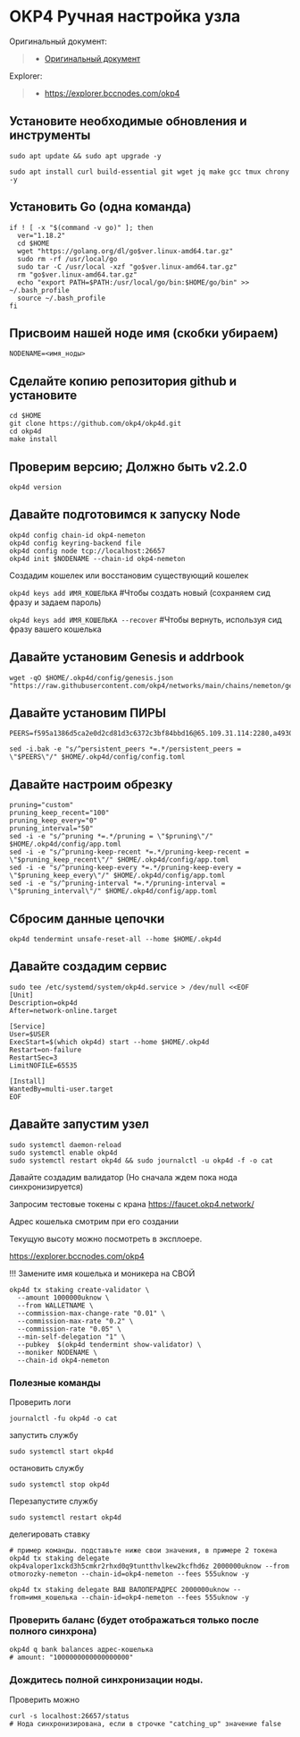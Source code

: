 

# OKP4 Ручная настройка узла



Оригинальный документ:
>- [Оригинальный документ](https://docs.okp4.network/docs/nodes/installation)

Explorer:
>- https://explorer.bccnodes.com/okp4


## Установите необходимые обновления и инструменты
```
sudo apt update && sudo apt upgrade -y
```
```
sudo apt install curl build-essential git wget jq make gcc tmux chrony -y
```
## Установить Go (одна команда)
```
if ! [ -x "$(command -v go)" ]; then
  ver="1.18.2"
  cd $HOME
  wget "https://golang.org/dl/go$ver.linux-amd64.tar.gz"
  sudo rm -rf /usr/local/go
  sudo tar -C /usr/local -xzf "go$ver.linux-amd64.tar.gz"
  rm "go$ver.linux-amd64.tar.gz"
  echo "export PATH=$PATH:/usr/local/go/bin:$HOME/go/bin" >> ~/.bash_profile
  source ~/.bash_profile
fi
```
## Присвоим нашей ноде имя (скобки убираем)
```
NODENAME=<имя_ноды>
```

## Сделайте копию репозитория github и установите
```
cd $HOME
git clone https://github.com/okp4/okp4d.git
cd okp4d
make install
```

## Проверим версию; Должно быть v2.2.0
```
okp4d version
```

## Давайте подготовимся к запуску Node
```
okp4d config chain-id okp4-nemeton
okp4d config keyring-backend file
okp4d config node tcp://localhost:26657
okp4d init $NODENAME --chain-id okp4-nemeton

```
Создадим кошелек или восстановим существующий кошелек

```okp4d keys add ИМЯ_КОШЕЛЬКА```             #Чтобы создать новый (сохраняем сид фразу и задаем пароль)

``` okp4d keys add ИМЯ_КОШЕЛЬКА --recover ``` #Чтобы вернуть, используя сид фразу вашего кошелька



## Давайте установим Genesis и addrbook
```
wget -qO $HOME/.okp4d/config/genesis.json "https://raw.githubusercontent.com/okp4/networks/main/chains/nemeton/genesis.json"
```

## Давайте установим ПИРЫ
```
PEERS=f595a1386d5ca2e0d2cd81d3c6372c3bf84bbd16@65.109.31.114:2280,a49302f8999e5a953ebae431c4dde93479e17155@162.19.71.91:26656,dc14197ed45e84ca3afb5428eb04ea3097894d69@88.99.143.105:26656,79d179ea2e1fbdcc0c59a95ab7f1a0c48438a693@65.108.106.131:26706,501ad80236a5ac0d37aafa934c6ec69554ce7205@89.149.218.20:26656,5fbddca54548bf125ee96bb388610fe1206f087f@51.159.66.123:26656,769f74d3bb149216d0ab771d7767bd39585bc027@185.196.21.99:26656,024a57c0bb6d868186b6f627773bf427ec441ab5@65.108.2.41:36656,fff0a8c202befd9459ff93783a0e7756da305fe3@38.242.150.63:16656,2bfd405e8f0f176428e2127f98b5ec53164ae1f0@142.132.149.118:26656,bf5802cfd8688e84ac9a8358a090e99b5b769047@135.181.176.109:53656,dc9a10f2589dd9cb37918ba561e6280a3ba81b76@54.244.24.231:26656,085cf43f463fe477e6198da0108b0ab08c70c8ab@65.108.75.237:6040,803422dc38606dd62017d433e4cbbd65edd6089d@51.15.143.254:26656,b8330b2cb0b6d6d8751341753386afce9472bac7@89.163.208.12:26656

sed -i.bak -e "s/^persistent_peers *=.*/persistent_peers = \"$PEERS\"/" $HOME/.okp4d/config/config.toml
```

## Давайте настроим обрезку
```
pruning="custom"
pruning_keep_recent="100"
pruning_keep_every="0"
pruning_interval="50"
sed -i -e "s/^pruning *=.*/pruning = \"$pruning\"/" $HOME/.okp4d/config/app.toml
sed -i -e "s/^pruning-keep-recent *=.*/pruning-keep-recent = \"$pruning_keep_recent\"/" $HOME/.okp4d/config/app.toml
sed -i -e "s/^pruning-keep-every *=.*/pruning-keep-every = \"$pruning_keep_every\"/" $HOME/.okp4d/config/app.toml
sed -i -e "s/^pruning-interval *=.*/pruning-interval = \"$pruning_interval\"/" $HOME/.okp4d/config/app.toml
```

## Сбросим данные цепочки
```
okp4d tendermint unsafe-reset-all --home $HOME/.okp4d
```


## Давайте создадим сервис
```
sudo tee /etc/systemd/system/okp4d.service > /dev/null <<EOF
[Unit]
Description=okp4d
After=network-online.target

[Service]
User=$USER
ExecStart=$(which okp4d) start --home $HOME/.okp4d
Restart=on-failure
RestartSec=3
LimitNOFILE=65535

[Install]
WantedBy=multi-user.target
EOF
```

## Давайте запустим узел
```
sudo systemctl daemon-reload
sudo systemctl enable okp4d
sudo systemctl restart okp4d && sudo journalctl -u okp4d -f -o cat
```

Давайте создадим валидатор (Но сначала ждем пока нода синхронизируется)


 Запросим тестовые токены с крана https://faucet.okp4.network/

Адрес кошелька смотрим при его создании

Текущую высоту можно посмотреть в эксплоере.

https://explorer.bccnodes.com/okp4

!!! Замените имя кошелька и моникера на СВОЙ

```
okp4d tx staking create-validator \
  --amount 1000000uknow \
  --from WALLETNAME \
  --commission-max-change-rate "0.01" \
  --commission-max-rate "0.2" \
  --commission-rate "0.05" \
  --min-self-delegation "1" \
  --pubkey  $(okp4d tendermint show-validator) \
  --moniker NODENAME \
  --chain-id okp4-nemeton
```

### Полезные команды
Проверить логи
```
journalctl -fu okp4d -o cat
```

запустить службу
```
sudo systemctl start okp4d
```

остановить службу
```
sudo systemctl stop okp4d
```

Перезапустите службу

```
sudo systemctl restart okp4d
```
делегировать ставку

```
# пример команды. подставьте ниже свои значения, в примере 2 токена
okp4d tx staking delegate okp4valoper1xckd3h5cmkr2rhxd0q9tuntthvlkew2kcfhd6z 2000000uknow --from otmorozky-nemeton --chain-id=okp4-nemeton --fees 555uknow -y
```

```
okp4d tx staking delegate ВАШ ВАЛОПЕРАДРЕС 2000000uknow --from=имя_кошелька --chain-id=okp4-nemeton --fees 555uknow -y
```
### Проверить баланс (будет отображаться только после полного синхрона)

```
okp4d q bank balances адрес-кошелька
# amount: "1000000000000000000"
```

### Дождитесь полной синхронизации ноды.

Проверить можно

```
curl -s localhost:26657/status
# Нода синхронизирована, если в строчке "catching_up" значение false
```
